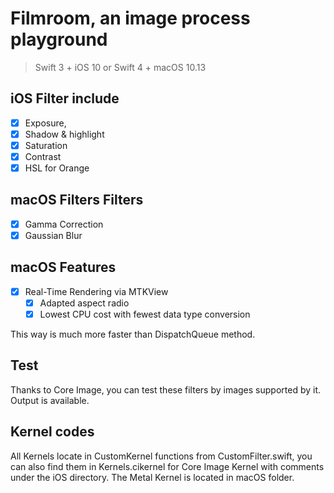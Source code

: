# Filmroom, an image process playground

> 
> 
> Swift 3 + iOS 10 or Swift 4 + macOS 10.13






## iOS Filter include

- [x] Exposure,
- [x] Shadow & highlight
- [x] Saturation
- [x] Contrast
- [x] HSL for Orange

## macOS Filters Filters

- [x] Gamma Correction
- [x] Gaussian Blur

## macOS Features
- [x] Real-Time Rendering via MTKView
	- [x] Adapted aspect radio
	- [x] Lowest CPU cost with fewest data type conversion

This way is much more faster than DispatchQueue method.

## Test

Thanks to Core Image, you can test these filters by images supported by it. Output is available.

## Kernel codes

All Kernels locate in CustomKernel functions from CustomFilter.swift, you can also find them in Kernels.cikernel for Core Image Kernel with comments under the iOS directory. The Metal Kernel is located in macOS folder.


